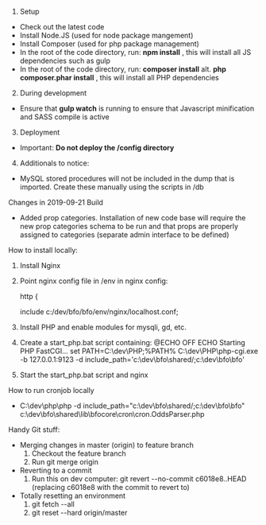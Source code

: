 1. Setup
* Check out the latest code
* Install Node.JS (used for node package mangement)
* Install Composer (used for php package management)
* In the root of the code directory, run: **npm install** , this will install all JS dependencies such as gulp
* In the root of the code directory, run: **composer install** alt. **php composer.phar install** , this will install all PHP dependencies

2. During development
* Ensure that **gulp watch** is running to ensure that Javascript minification and SASS compile is active

3. Deployment
* Important: **Do not deploy the /config directory**

4. Additionals to notice:
* MySQL stored procedures will not be included in the dump that is imported. Create these manually using the scripts in /db



Changes in 2019-09-21 Build
- Added prop categories. Installation of new code base will require the new prop categories schema to be run and that props are properly assigned to categories (separate admin interface to be defined)



How to install locally:
1. Install Nginx
2. Point nginx config file in /env in nginx config:
    
    http {

    include c:/dev/bfo/bfo/env/nginx/localhost.conf;

3. Install PHP and enable modules for mysqli, gd, etc.
4. Create a start_php.bat script containing:
    @ECHO OFF
    ECHO Starting PHP FastCGI...
    set PATH=C:\dev\PHP;%PATH%
    C:\dev\PHP\php-cgi.exe -b 127.0.0.1:9123 -d include_path='c:\dev\bfo\shared/;c:\dev\bfo\bfo'
5. Start the start_php.bat script and nginx

How to run cronjob locally
- C:\dev\php\php -d include_path="c:\dev\bfo\shared/;c:\dev\bfo\bfo" c:\dev\bfo\shared\lib\bfocore\cron\cron.OddsParser.php


Handy Git stuff:
- Merging changes in master (origin) to feature branch
    1. Checkout the feature branch
    2. Run git merge origin
- Reverting to a commit
    1. Run this on dev computer: git revert --no-commit c6018e8..HEAD     (replacing c6018e8 with the commit to revert to)
- Totally resetting an environment
    1. git fetch --all
    2. git reset --hard origin/master